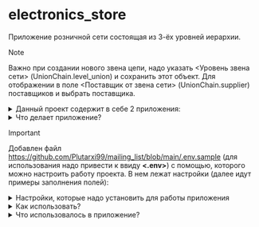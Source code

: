 # electronics_store
Приложение розничной сети состоящая из 3-ёх уровней иерархии.

> [!NOTE]
> Важно при создании нового звена цепи, надо указать <Уровень звена сети> (UnionChain.level_union) и сохранить этот объект. Для отображении в поле <Поставщик от звена сети> (UnionChain.supplier) поставщиков и выбрать поставщика.

<details>

<summary>Данный проект содержит в себе 2 приложения:</summary>

* **retail**
   - позволяет работать с привычками
       - Contact(адрес звена цепи)
       - Product(произведенный продукт звеном цепи)
       - UnionChain(звено цепи с опеределением уровня в иерархии)
* **users**
   - служит для аунтификации пользователя 
       - содержит модели User 
</details>

<details>

<summary>Что делает приложение?</summary>
Функционал:

* Регистрация пользователя, получение токена и использование в запросах Bearar-токена
* Можно добавлять, изменять, смотреть и удалять звено цепи, кроме поля UnionChain.debt, но только в REST API Django.
* Можно фильтровать по городу, обнулить задолжность и имеется ссылка на поставщика в Админ-панели Django
* Автоматичекое обновление уровня в розничной сети по отношению к поставщику.
* Выбрать поставщика можно лишь из нижнего уровня по иеррархии, и только они доступны, кроме связи Завод-Завод
</details>

> [!IMPORTANT]
> Добавлен файл https://github.com/Plutarxi99/mailing_list/blob/main/.env.sample (для использования надо привести к ввиду **<.env>**) с помощью, которого можно настроить работу проекта. В нем лежат настройки (далее идут примеры заполнения полей):
<details>
<summary>Настройки, которые надо установить для работы приложения</summary>

| Значение | Содержание | Примечание |
|-----|-----------|-----:|
|     **SECRET_KEY**| django-insecure-hu213gr51uh234gbrtf34oqufg35835g3q5g       |     код генерируется автоматически при создании приложения|
|     **POSTGRES_DB**| NAME_BD   |     название базы данных |
|     **POSTGRES_USER**| USER_BD   |     название пользователя базы данных |
|     **POSTGRES_PASSWORD**| PASSWORD_BD   |     пароль базы данных |
|     **POSTGRES_HOST**| HOST_BD   |     название твоего сервиса используемый для контейнеризации |
|     **SUPERUSER_EMAIL**| email_superuser       |     установить почту суперюзера|
|     **SUPERUSER_PASSWORD**| password_superuser       |     установить пароль суперюзера|
</details>

<details>

<summary>Как использовать?</summary>

* Копируем код с git:
  <pre><code>git clone <URL on GIT></code></pre>
  
* Создаем виртуальное окружение:
  <pre><code>python3 -m venv env</code></pre>
  <pre><code>source env/bin/activate</code></pre>

* После установки нужных настроук в файле **<.env>**. Надо выполнить команду для установки пакетов:
  <pre><code>pip install -r requirements.txt </code></pre>

* Применить миграции:
  <pre><code>python3 manage.py migrate</code></pre>

* Создать суперюзера:
  <pre><code>python3 manage.py ccsu</code></pre>

* Заполнить базу данных, готовыми данными:
  <pre><code>python3 manage.py loaddata retail.json </code></pre>

</details>

<details>

<summary>Что использовалось в приложение?</summary>
Функционал:

* Подключено rest_framework для использоваеть API приложения
* Подключено rest_framework_simplejwt для использоваеть API приложения авторизации пользователя Bearer token
* Подключено django_filters для использоваеть API приложения в публичных привычках филтрации по приятным привычкам и по дате начало привычек
</details>

